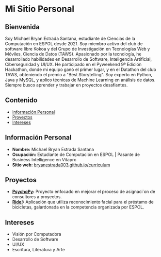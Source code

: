 # Mi Sitio Personal

## Bienvenida
Soy Michael Bryan Estrada Santana, estudiante de Ciencias de la Computación en ESPOL desde 2021. Soy miembro activo del club de software libre Kokoa y del Grupo de Investigación en Tecnologías Web y Móviles, Ciencia de Datos (TAWS). Apasionado por la tecnología, he desarrollado habilidades en Desarrollo de Software, Inteligencia Artificial, Ciberseguridad y UI/UX. He participado en el Pyweekend 9ª Edición Hackathon, donde mi equipo ganó el primer lugar, y en el Datathon del club TAWS, obteniendo el premio a "Best Storytelling". Soy experto en Python, Java y MySQL, y aplico técnicas de Machine Learning en análisis de datos. Siempre busco aprender y trabajar en proyectos desafiantes.

## Contenido
* [Información Personal](#información-personal)
* [Proyectos](#proyectos)
* [Intereses](#intereses)

## Información Personal
* **Nombre:** Michael Bryan Estrada Santana
* **Ocupación:** Estudiante de Computación en ESPOL | Pasante de Business Intelligence en Vitapro
* **Sitio web:** [bryanestrada003.github.io/curriculum](https://bryanestrada003.github.io/curriculum/)

## Proyectos
* **[PsychoPy](https://github.com/BryanEstrada003/PsychoPy-Project.git):** Proyecto enfocado en mejorar el proceso de asignaci`on de consultores a proyectos.
* **[Ride!](https://www.espol.edu.ec/es/noticias/ride-app-que-plantea-el-uso-de-reconocimiento-facial-para-prestamo-de-bicicletas-gana):** Aplicación que utiliza reconocimiento facial para el préstamo de bicicletas, galardonada en la competencia organizada por ESPOL.

## Intereses
* Visión por Computadora
* Desarrollo de Software
* UI/UX
* Escritura, Literatura y Arte